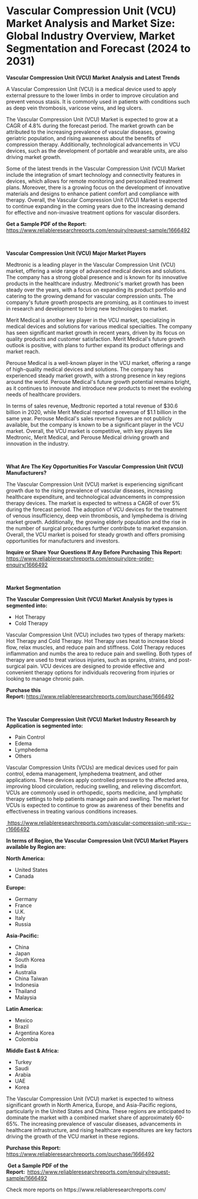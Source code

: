 <p><h1>Vascular Compression Unit (VCU) Market Analysis and Market Size: Global Industry Overview, Market Segmentation and Forecast (2024 to 2031)</h1></p><p><strong>Vascular Compression Unit (VCU) Market Analysis and Latest Trends</strong></p>
<p><p>A Vascular Compression Unit (VCU) is a medical device used to apply external pressure to the lower limbs in order to improve circulation and prevent venous stasis. It is commonly used in patients with conditions such as deep vein thrombosis, varicose veins, and leg ulcers.</p><p>The Vascular Compression Unit (VCU) Market is expected to grow at a CAGR of 4.8% during the forecast period. The market growth can be attributed to the increasing prevalence of vascular diseases, growing geriatric population, and rising awareness about the benefits of compression therapy. Additionally, technological advancements in VCU devices, such as the development of portable and wearable units, are also driving market growth.</p><p>Some of the latest trends in the Vascular Compression Unit (VCU) Market include the integration of smart technology and connectivity features in devices, which allows for remote monitoring and personalized treatment plans. Moreover, there is a growing focus on the development of innovative materials and designs to enhance patient comfort and compliance with therapy. Overall, the Vascular Compression Unit (VCU) Market is expected to continue expanding in the coming years due to the increasing demand for effective and non-invasive treatment options for vascular disorders.</p></p>
<p><strong>Get a Sample PDF of the Report:&nbsp;</strong> <a href="https://www.reliableresearchreports.com/enquiry/request-sample/1666492">https://www.reliableresearchreports.com/enquiry/request-sample/1666492</a></p>
<p>&nbsp;</p>
<p><strong>Vascular Compression Unit (VCU) Major Market Players</strong></p>
<p><p>Medtronic is a leading player in the Vascular Compression Unit (VCU) market, offering a wide range of advanced medical devices and solutions. The company has a strong global presence and is known for its innovative products in the healthcare industry. Medtronic's market growth has been steady over the years, with a focus on expanding its product portfolio and catering to the growing demand for vascular compression units. The company's future growth prospects are promising, as it continues to invest in research and development to bring new technologies to market.</p><p>Merit Medical is another key player in the VCU market, specializing in medical devices and solutions for various medical specialties. The company has seen significant market growth in recent years, driven by its focus on quality products and customer satisfaction. Merit Medical's future growth outlook is positive, with plans to further expand its product offerings and market reach.</p><p>Perouse Medical is a well-known player in the VCU market, offering a range of high-quality medical devices and solutions. The company has experienced steady market growth, with a strong presence in key regions around the world. Perouse Medical's future growth potential remains bright, as it continues to innovate and introduce new products to meet the evolving needs of healthcare providers.</p><p>In terms of sales revenue, Medtronic reported a total revenue of $30.6 billion in 2020, while Merit Medical reported a revenue of $1.1 billion in the same year. Perouse Medical's sales revenue figures are not publicly available, but the company is known to be a significant player in the VCU market. Overall, the VCU market is competitive, with key players like Medtronic, Merit Medical, and Perouse Medical driving growth and innovation in the industry.</p></p>
<p>&nbsp;</p>
<p><strong>What Are The Key Opportunities For Vascular Compression Unit (VCU) Manufacturers?</strong></p>
<p><p>The Vascular Compression Unit (VCU) market is experiencing significant growth due to the rising prevalence of vascular diseases, increasing healthcare expenditure, and technological advancements in compression therapy devices. The market is expected to witness a CAGR of over 5% during the forecast period. The adoption of VCU devices for the treatment of venous insufficiency, deep vein thrombosis, and lymphedema is driving market growth. Additionally, the growing elderly population and the rise in the number of surgical procedures further contribute to market expansion. Overall, the VCU market is poised for steady growth and offers promising opportunities for manufacturers and investors.</p></p>
<p><strong>Inquire or Share Your Questions If Any Before Purchasing This Report:</strong> <a href="https://www.reliableresearchreports.com/enquiry/pre-order-enquiry/1666492">https://www.reliableresearchreports.com/enquiry/pre-order-enquiry/1666492</a></p>
<p>&nbsp;</p>
<p><strong>Market Segmentation</strong></p>
<p><strong>The Vascular Compression Unit (VCU) Market Analysis by types is segmented into:</strong></p>
<p><ul><li>Hot Therapy</li><li>Cold Therapy</li></ul></p>
<p><p>Vascular Compression Unit (VCU) includes two types of therapy markets: Hot Therapy and Cold Therapy. Hot Therapy uses heat to increase blood flow, relax muscles, and reduce pain and stiffness. Cold Therapy reduces inflammation and numbs the area to reduce pain and swelling. Both types of therapy are used to treat various injuries, such as sprains, strains, and post-surgical pain. VCU devices are designed to provide effective and convenient therapy options for individuals recovering from injuries or looking to manage chronic pain.</p></p>
<p><strong>Purchase this Report:&nbsp;</strong><a href="https://www.reliableresearchreports.com/purchase/1666492">https://www.reliableresearchreports.com/purchase/1666492</a></p>
<p>&nbsp;</p>
<p><strong>The Vascular Compression Unit (VCU) Market Industry Research by Application is segmented into:</strong></p>
<p><ul><li>Pain Control</li><li>Edema</li><li>Lymphedema</li><li>Others</li></ul></p>
<p><p>Vascular Compression Units (VCUs) are medical devices used for pain control, edema management, lymphedema treatment, and other applications. These devices apply controlled pressure to the affected area, improving blood circulation, reducing swelling, and relieving discomfort. VCUs are commonly used in orthopedic, sports medicine, and lymphatic therapy settings to help patients manage pain and swelling. The market for VCUs is expected to continue to grow as awareness of their benefits and effectiveness in treating various conditions increases.</p></p>
<p><a href="https://www.reliableresearchreports.com/vascular-compression-unit-vcu--r1666492">&nbsp;https://www.reliableresearchreports.com/vascular-compression-unit-vcu--r1666492</a></p>
<p><strong>In terms of Region, the Vascular Compression Unit (VCU) Market Players available by Region are:</strong></p>
<p>
    <p> <strong> North America: </strong>
        <ul>
            <li>United States</li>
            <li>Canada</li>
        </ul>
        </p> 
    <p> <strong> Europe: </strong>
        <ul>
            <li>Germany</li>
            <li>France</li>
            <li>U.K.</li>
            <li>Italy</li>
            <li>Russia</li>
        </ul>
        </p> 
    <p> <strong> Asia-Pacific: </strong>
        <ul>
            <li>China</li>
            <li>Japan</li>
            <li>South Korea</li>
            <li>India</li>
            <li>Australia</li>
            <li>China Taiwan</li>
            <li>Indonesia</li>
            <li>Thailand</li>
            <li>Malaysia</li>
        </ul>
        </p> 
    <p> <strong> Latin America: </strong>
        <ul>
            <li>Mexico</li>
            <li>Brazil</li>
            <li>Argentina Korea</li>
            <li>Colombia</li>
        </ul>
        </p> 
    <p> <strong> Middle East & Africa: </strong>
        <ul>
            <li>Turkey</li>
            <li>Saudi</li>
            <li>Arabia</li>
            <li>UAE</li>
            <li>Korea</li>
        </ul>
    </p>
    </p>
<p><p>The Vascular Compression Unit (VCU) market is expected to witness significant growth in North America, Europe, and Asia-Pacific regions, particularly in the United States and China. These regions are anticipated to dominate the market with a combined market share of approximately 60-65%. The increasing prevalence of vascular diseases, advancements in healthcare infrastructure, and rising healthcare expenditures are key factors driving the growth of the VCU market in these regions.</p></p>
<p><strong>Purchase this Report: </strong><a href="https://www.reliableresearchreports.com/purchase/1666492">https://www.reliableresearchreports.com/purchase/1666492</a></p>
<p>&nbsp;<strong>Get a Sample PDF of the Report:&nbsp;&nbsp;</strong><a href="https://www.reliableresearchreports.com/enquiry/request-sample/1666492">https://www.reliableresearchreports.com/enquiry/request-sample/1666492</a></p>
<p><strong></strong></p>
<p>Check more reports on https://www.reliableresearchreports.com/</p>